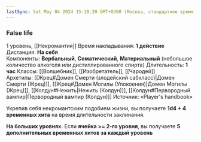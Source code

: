 ```yaml
---
lastSync: Sat May 04 2024 15:18:20 GMT+0300 (Москва, стандартное время)
---
```

### False life
1 уровень, [[Некромантия]]
Время накладывания: **1 действие**
Дистанция: **На себя**
Компоненты: **Вербальный**, **Соматический**, **Материальный** (небольшое количество алкоголя или дистиллированного спирта)
Длительность: **1 час**
Классы: [[Волшебник]], [[Изобретатель]], [[Чародей]]
Архетипы: [[Жрец#Домен Смерти (злодейский сабкласс)|Домен Смерти (Жрец)]], [[Жрец#Домен Могилы (Упокоения)|Домен Могилы (Жрец)]], [[Колдун#Нежить|Нежить (Колдун)]], [[Колдун#Первородный вампир|Первородный вампир (Колдун)]]
Источник: «Player's handbook»

Укрепив себя некромантским подобием жизни, вы получаете **1d4 + 4 временных хита** на время длительности заклинания.

**На больших уровнях.** Если **ячейка >= 2-го уровня**, вы получаете **5 дополнительных временных хитов за каждый уровень**